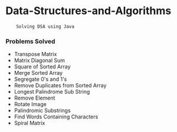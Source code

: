 # Data-Structures-and-Algorithms

```
    Solving DSA using Java
```

### Problems Solved

- Transpose Matrix
- Matrix Diagonal Sum
- Square of Sorted Array
- Merge Sorted Array
- Segregate 0's and 1's
- Remove Duplicates from Sorted Array
- Longest Palindrome Sub String
- Remove Element
- Rotate Image
- Palindromic Substrings
- Find Words Containing Characters
- Spiral Matrix